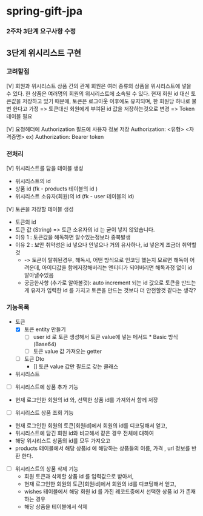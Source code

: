 # spring-gift-jpa

### 2주차 3단계 요구사항 수정

## 3단계 위시리스트 구현

### 고려할점
[V] 회원과 위시리스트 상품 간의 관계
회원은 여러 종류의 상품을 위시리스트에 넣을 수 있다.
한 상품은 여러명의 회원의 위시리스트에 소속될 수 있다.
현재 회원 id 대신 토큰값을 저장하고 있기 때문에, 토큰은 로그아웃 이후에도 유지되며, 한 회원당 하나로 불변 한다고 가정
=> 토큰대신 회원에게 부여된 id 값을 저장하는것으로 변경
=> Token 테이블 필요

[V] 요청헤더에 Authorization 필드에 사용자 정보 저장
Authorization: <유형> <자격증명> ex) Authorization: Bearer token

### 전처리 
[V] 위시리스트를 담을 테이블 생성
* 위시리스트의 id 
* 상품 id (fk - products 테이블의 id )
* 위시리스트 소유자(회원)의 id (fk - user 테이블의 id)

[V] 토큰을 저장할 테이블 생성 
* 토큰의 id
* 토큰 값 (String)
=> 토큰 소유자의 id 는 굳이 넣지 않았습니다.
 * 이유 1 : 토큰값을 해독하면 알수있는정보라 중복발생
 * 이유 2 : 보안 취약성은 id 넣으나 안넣으나 거의 유사하나, id 넣은게 조금더 취약할것
   * -> 토큰이 탈취된경우, 해독시, 어떤 방식으로 인코딩 했는지 모르면 해독이 어려운데, 아이디값을 함께저장해버리는 엔티티가 되어버리면 해독과정 없이 id 알아낼수있음 
   * 궁금한사항 (추가로 알아볼것): auto increment 되는 id 값으로 토큰을 만드는게  유저가 입력한 id 를 가지고 토큰을 만드는 것보다 더 안전할것 같다는 생각? 
 
### 기능목록 
* 토큰 
    - [x] 토큰 entity 만들기
      - [ ] user id 로 토큰 생성해서 토큰 value에 넣는 메서드 
            * Basic 방식 (Base64)
      - [ ] 토큰 value 값 가져오는 getter 

  - [ ] 토큰 Dto
    - [] 토큰 value 값만 필드로 갖는 클래스 

* 위시리스트
- [ ] 위시리스트에 상품 추가 기능
 * 현재 로그인한 회원의 id 와, 선택한 상품 id를 가져와서 함께 저장

- [ ] 위시리스트 상품 조회 기능
 * 현재 로그인한 회원의 토큰[회원id]에서 회원의 id를 디코딩해서 얻고, 
 * 위시리스트에 담긴 회원 id와 비교해서 같은 경우 전체에 대하여
 * 해당 위시리스트 상품의 id를 모두 가져오고
 * products 테이블에서 해당 상품id 에 해당하는 상품들의 이름, 가격 , url 정보를 반환 한다.

- [ ] 위시리스트의 상품 삭제 기능
  * 회원 토큰과 삭제할 상품 id 를 입력값으로 받아서, 
  * 현재 로그인한 회원의 토큰[회원id]에서 회원의 id를 디코딩해서 얻고,
  * wishes 테이블에서 해당 회원 id 를 가진 레코드중에서 선택한 상품 id 가 존재하는 경우
  * 해당 상품을 테이블에서 삭제


